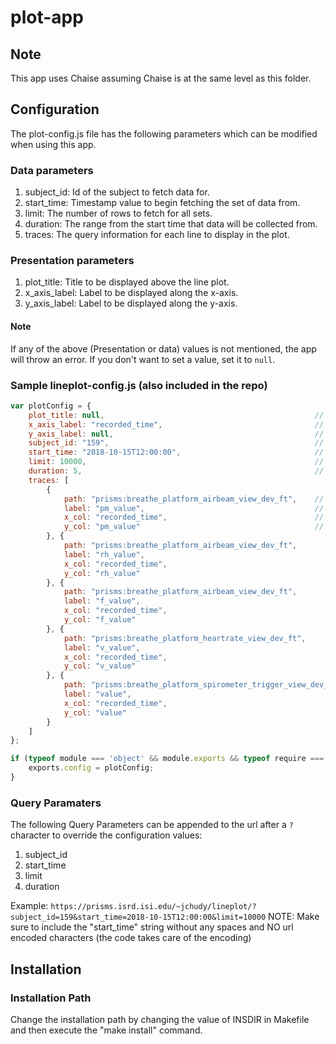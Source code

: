 # plot-app
## Note
This app uses Chaise assuming Chaise is at the same level as this folder.

## Configuration
The plot-config.js file has the following parameters which can be modified when using this app.

### Data parameters
1. subject_id: Id of the subject to fetch data for.
2. start_time: Timestamp value to begin fetching the set of data from.
3. limit: The number of rows to fetch for all sets.
4. duration: The range from the start time that data will be collected from.
5. traces: The query information for each line to display in the plot.

### Presentation parameters
1. plot_title: Title to be displayed above the line plot.
2. x_axis_label: Label to be displayed along the x-axis.
3. y_axis_label: Label to be displayed along the y-axis.

#### Note
If any of the above (Presentation or data) values is not mentioned, the app will throw an error. If you don't want to set a value, set it to `null`.

### Sample lineplot-config.js (also included in the repo)
```javascript
var plotConfig = {
    plot_title: null,                                               // plot title
    x_axis_label: "recorded_time",                                  // plot x axis label
    y_axis_label: null,                                             // plot y axis label
    subject_id: "159",                                              // identifier for the subject to get data from
    start_time: "2018-10-15T12:00:00",                              // the value to begin querying data from
    limit: 10000,                                                   // how many data rows you want
    duration: 5,                                                    // timeframe in hours after start_time to collect data from
    traces: [
        {
            path: "prisms:breathe_platform_airbeam_view_dev_ft",    // schema:table and then anything else
            label: "pm_value",                                      // name of trace in legend
            x_col: "recorded_time",                                 // column name to use for x values
            y_col: "pm_value"                                       // column name to use for y values
        }, {
            path: "prisms:breathe_platform_airbeam_view_dev_ft",
            label: "rh_value",
            x_col: "recorded_time",
            y_col: "rh_value"
        }, {
            path: "prisms:breathe_platform_airbeam_view_dev_ft",
            label: "f_value",
            x_col: "recorded_time",
            y_col: "f_value"
        }, {
            path: "prisms:breathe_platform_heartrate_view_dev_ft",
            label: "v_value",
            x_col: "recorded_time",
            y_col: "v_value"
        }, {
            path: "prisms:breathe_platform_spirometer_trigger_view_dev_ft",
            label: "value",
            x_col: "recorded_time",
            y_col: "value"
        }
    ]
};

if (typeof module === 'object' && module.exports && typeof require === 'function') {
    exports.config = plotConfig;
}
```

### Query Paramaters
The following Query Parameters can be appended to the url after a `?` character to override the configuration values:
1. subject_id
2. start_time
3. limit
4. duration

Example: `https://prisms.isrd.isi.edu/~jchudy/lineplot/?subject_id=159&start_time=2018-10-15T12:00:00&limit=10000`
NOTE: Make sure to include the "start_time" string without any spaces and NO url encoded characters (the code takes care of the encoding)

## Installation

### Installation Path
Change the installation path by changing the value of INSDIR in Makefile and then execute the "make install" command.
